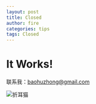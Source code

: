 ```yaml
---
layout: post
title: Closed
author: fire
categories: tips 
tags: Closed
---
```


It Works! 
===

联系我：baohuzhong@gmail.com

![折耳猫](http://image.sideproject.cn/zheermao.jpg)
